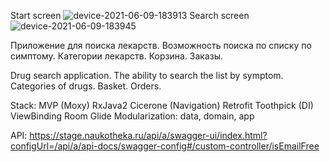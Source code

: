 Start screen
![device-2021-06-09-183913](https://www.dropbox.com/s/816r8qht4bk1hix/device-2021-06-09-183913.png)
Search screen
![device-2021-06-09-183945](https://www.dropbox.com/s/lgii3bwdfa6th6d/device-2021-06-09-183945.png)

Приложение для поиска лекарств. Возможность поиска по списку по симптому. Категории лекарств. Корзина. Заказы.

Drug search application. The ability to search the list by symptom. Categories of drugs. Basket. Orders.

Stack:
MVP (Moxy)
RxJava2
Cicerone (Navigation)
Retrofit
Toothpick (DI)
ViewBinding
Room
Glide
Modularization: data, domain, app

API: https://stage.naukotheka.ru/api/a/swagger-ui/index.html?configUrl=/api/a/api-docs/swagger-config#/custom-controller/isEmailFree